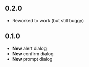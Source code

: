 ## 0.2.0

* Reworked to work (but still buggy)

## 0.1.0

* **New** alert dialog
* **New** confirm dialog
* **New** prompt dialog